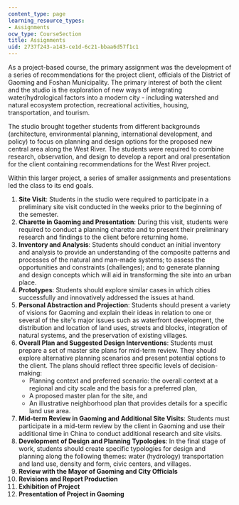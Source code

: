 ```yaml
---
content_type: page
learning_resource_types:
- Assignments
ocw_type: CourseSection
title: Assignments
uid: 2737f243-a143-ce1d-6c21-bbaa6d57f1c1
---
```


As a project-based course, the primary assignment was the development of a series of recommendations for the project client, officials of the District of Gaoming and Foshan Municipality. The primary interest of both the client and the studio is the exploration of new ways of integrating water/hydrological factors into a modern city - including watershed and natural ecosystem protection, recreational activities, housing, transportation, and tourism.

The studio brought together students from different backgrounds (architecture, environmental planning, international development, and policy) to focus on planning and design options for the proposed new central area along the West River. The students were required to combine research, observation, and design to develop a report and oral presentation for the client containing recommendations for the West River project.

Within this larger project, a series of smaller assignments and presentations led the class to its end goals.

1.  **Site Visit**: Students in the studio were required to participate in a preliminary site visit conducted in the weeks prior to the beginning of the semester.
2.  **Charette in Gaoming and Presentation**: During this visit, students were required to conduct a planning charette and to present their preliminary research and findings to the client before returning home.
3.  **Inventory and Analysis**: Students should conduct an initial inventory and analysis to provide an understanding of the composite patterns and processes of the natural and man-made systems; to assess the opportunities and constraints (challenges); and to generate planning and design concepts which will aid in transforming the site into an urban place.
4.  **Prototypes**: Students should explore similar cases in which cities successfully and innovatively addressed the issues at hand.
5.  **Personal Abstraction and Projection**: Students should present a variety of visions for Gaoming and explain their ideas in relation to one or several of the site's major issues such as waterfront development, the distribution and location of land uses, streets and blocks, integration of natural systems, and the preservation of existing villages.
6.  **Overall Plan and Suggested Design Interventions**: Students must prepare a set of master site plans for mid-term review. They should explore alternative planning scenarios and present potential options to the client. The plans should reflect three specific levels of decision-making:
    *   Planning context and preferred scenario: the overall context at a regional and city scale and the basis for a preferred plan,
    *   A proposed master plan for the site, and
    *   An illustrative neighborhood plan that provides details for a specific land use area.
7.  **Mid-term Review in Gaoming and Additional Site Visits**: Students must participate in a mid-term review by the client in Gaoming and use their additional time in China to conduct additional research and site visits.
8.  **Development of Design and Planning Typologies**: In the final stage of work, students should create specific typologies for design and planning along the following themes: water (hydrology) transportation and land use, density and form, civic centers, and villages.
9.  **Review with the Mayor of Gaoming and City Officials**
10.  **Revisions and Report Production**
11.  **Exhibition of Project**
12.  **Presentation of Project in Gaoming**